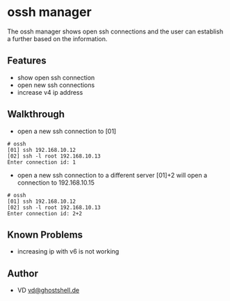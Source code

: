 
ossh manager
=============

The ossh manager shows open ssh connections and the user can establish a further based on the information.

Features
-------

* show open ssh connection
* open new ssh connections
* increase v4 ip address

Walkthrough
-------

* open a new ssh connection to [01]
```
# ossh
[01] ssh 192.168.10.12
[02] ssh -l root 192.168.10.13
Enter connection id: 1
```

* open a new ssh connection to a different server [01]+2 will open a connection to 192.168.10.15
```
# ossh
[01] ssh 192.168.10.12
[02] ssh -l root 192.168.10.13
Enter connection id: 2+2
```

Known Problems
-------

* increasing ip with v6 is not working

Author
-------

* VD <vd@ghostshell.de>

